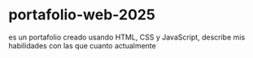 # portafolio-web-2025
es un portafolio creado usando HTML, CSS y JavaScript, describe mis habilidades con las que cuanto actualmente
